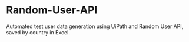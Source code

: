 # Random-User-API
Automated test user data generation using UiPath and Random User API, saved by country in Excel.
